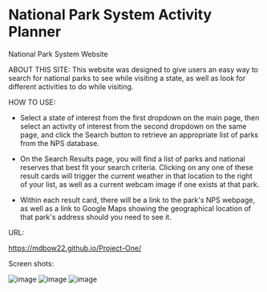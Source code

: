 # National Park System Activity Planner

National Park System Website

ABOUT THIS SITE:
This website was designed to give users an easy way to search for national parks to see while visiting a state, as well as look for different activities to do while visiting.

HOW TO USE:
- Select a state of interest from the first dropdown on the main page, then select an activity of interest from the second dropdown on the same page, and click the Search button to retrieve an appropriate list of parks from the NPS database.

- On the Search Results page, you will find a list of parks and national reserves that best fit your search criteria. Clicking on any one of these result cards will trigger the current weather in that location to the right of your list, as well as a current webcam image if one exists at that park.

- Within each result card, there will be a link to the park's NPS webpage, as well as a link to Google Maps showing the geographical location of that park's address should you need to see it.

URL: 

https://mdbow22.github.io/Project-One/

Screen shots:

![image](https://user-images.githubusercontent.com/84972783/133344219-e389307c-0712-41dd-aacd-ec3694a833fd.png)
![image](https://user-images.githubusercontent.com/84972783/133344175-350f4541-6170-4fd5-9ea9-1a52e2b06ce3.png)
![image](https://user-images.githubusercontent.com/84972783/133344107-c257cc5f-755b-46f7-b776-7ed431d7e5b0.png)
